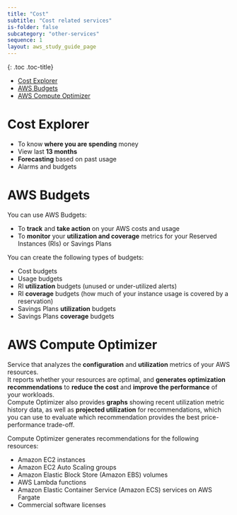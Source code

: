 ```yaml
---
title: "Cost"
subtitle: "Cost related services"
is-folder: false
subcategory: "other-services"
sequence: 1
layout: aws_study_guide_page
---
```


{: .toc .toc-title}
- [Cost Explorer](#cost-explorer)
- [AWS Budgets](#aws-budgets)
- [AWS Compute Optimizer](#aws-compute-optimizer)

# Cost Explorer
* To know **where you are spending** money
* View last **13 months**
* **Forecasting** based on past usage
* Alarms and budgets

# AWS Budgets

You can use AWS Budgets:
- To **track** and **take action** on your AWS costs and usage
- To **monitor** your **utilization and coverage** metrics for your Reserved Instances (RIs) or Savings Plans

You can create the following types of budgets:
- Cost budgets
- Usage budgets
- RI **utilization** budgets (unused or under-utilized alerts)
- RI **coverage** budgets (how much of your instance usage is covered by a reservation)
- Savings Plans **utilization** budgets
- Savings Plans **coverage** budgets


# AWS Compute Optimizer

Service that analyzes the **configuration** and **utilization** metrics of your AWS resources.  
It reports whether your resources are optimal, and **generates optimization recommendations** to **reduce the cost** and **improve the performance** of your workloads.   
Compute Optimizer also provides **graphs** showing recent utilization metric history data, as well as **projected utilization** for recommendations, which you can use to evaluate which recommendation provides the best price-performance trade-off.

Compute Optimizer generates recommendations for the following resources:
- Amazon EC2 instances
- Amazon EC2 Auto Scaling groups
- Amazon Elastic Block Store (Amazon EBS) volumes
- AWS Lambda functions
- Amazon Elastic Container Service (Amazon ECS) services on AWS Fargate
- Commercial software licenses


